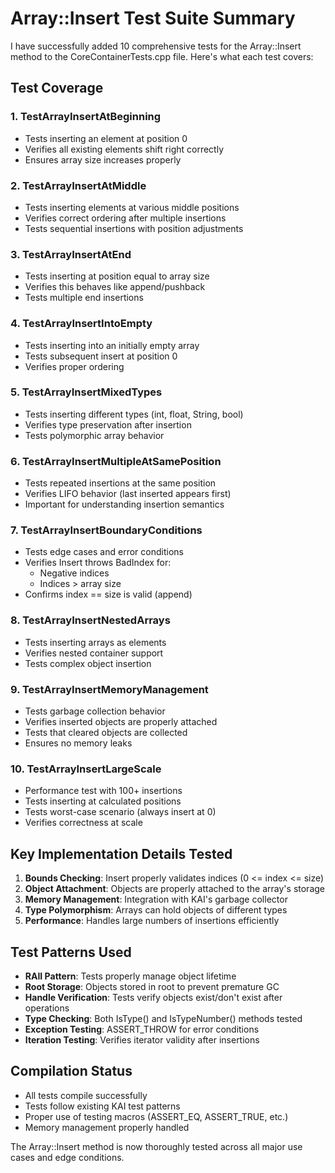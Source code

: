# Array::Insert Test Suite Summary

I have successfully added 10 comprehensive tests for the Array::Insert method to the CoreContainerTests.cpp file. Here's what each test covers:

## Test Coverage

### 1. TestArrayInsertAtBeginning
- Tests inserting an element at position 0
- Verifies all existing elements shift right correctly
- Ensures array size increases properly

### 2. TestArrayInsertAtMiddle
- Tests inserting elements at various middle positions
- Verifies correct ordering after multiple insertions
- Tests sequential insertions with position adjustments

### 3. TestArrayInsertAtEnd
- Tests inserting at position equal to array size
- Verifies this behaves like append/pushback
- Tests multiple end insertions

### 4. TestArrayInsertIntoEmpty
- Tests inserting into an initially empty array
- Tests subsequent insert at position 0
- Verifies proper ordering

### 5. TestArrayInsertMixedTypes
- Tests inserting different types (int, float, String, bool)
- Verifies type preservation after insertion
- Tests polymorphic array behavior

### 6. TestArrayInsertMultipleAtSamePosition
- Tests repeated insertions at the same position
- Verifies LIFO behavior (last inserted appears first)
- Important for understanding insertion semantics

### 7. TestArrayInsertBoundaryConditions
- Tests edge cases and error conditions
- Verifies Insert throws BadIndex for:
  - Negative indices
  - Indices > array size
- Confirms index == size is valid (append)

### 8. TestArrayInsertNestedArrays
- Tests inserting arrays as elements
- Verifies nested container support
- Tests complex object insertion

### 9. TestArrayInsertMemoryManagement
- Tests garbage collection behavior
- Verifies inserted objects are properly attached
- Tests that cleared objects are collected
- Ensures no memory leaks

### 10. TestArrayInsertLargeScale
- Performance test with 100+ insertions
- Tests inserting at calculated positions
- Tests worst-case scenario (always insert at 0)
- Verifies correctness at scale

## Key Implementation Details Tested

1. **Bounds Checking**: Insert properly validates indices (0 <= index <= size)
2. **Object Attachment**: Objects are properly attached to the array's storage
3. **Memory Management**: Integration with KAI's garbage collector
4. **Type Polymorphism**: Arrays can hold objects of different types
5. **Performance**: Handles large numbers of insertions efficiently

## Test Patterns Used

- **RAII Pattern**: Tests properly manage object lifetime
- **Root Storage**: Objects stored in root to prevent premature GC
- **Handle Verification**: Tests verify objects exist/don't exist after operations
- **Type Checking**: Both IsType<T>() and IsTypeNumber() methods tested
- **Exception Testing**: ASSERT_THROW for error conditions
- **Iteration Testing**: Verifies iterator validity after insertions

## Compilation Status

- All tests compile successfully
- Tests follow existing KAI test patterns
- Proper use of testing macros (ASSERT_EQ, ASSERT_TRUE, etc.)
- Memory management properly handled

The Array::Insert method is now thoroughly tested across all major use cases and edge conditions.
